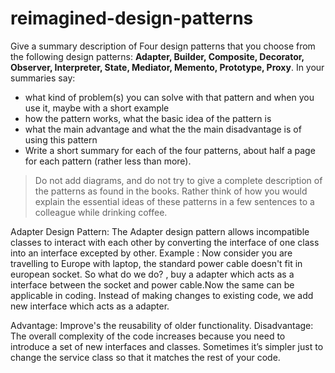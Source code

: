 # reimagined-design-patterns

Give a summary description of Four design patterns that you choose from the following design patterns: **Adapter,  Builder, Composite, Decorator, Observer, Interpreter, State, Mediator, Memento, Prototype, Proxy**. In your summaries say:

- what kind of problem(s) you can solve with that pattern and when you use it, maybe with a short example
- how the pattern works, what the basic idea of the pattern is
- what the main advantage and what the the main disadvantage is of using this pattern
- Write a short summary for each of the four patterns, about half a page for each pattern (rather less than more). 

> Do not add diagrams, and do not try to give a complete description of the patterns as found in the books. Rather think of how you would explain the essential ideas of these patterns in a few sentences to a colleague while drinking coffee.
> 

Adapter Design Pattern:
The Adapter design pattern allows incompatible classes to interact with each other by converting the interface of one class into an interface excepted by other.
Example :
Now consider you are travelling to Europe with laptop, the standard power cable doesn't fit in european socket. So what do we do? , buy a adapter which acts as a interface between the socket and power cable.Now the same can be applicable in coding. Instead of making changes to existing code, we add new interface which acts as a adapter.

Advantage:
Improve's the reusability of older functionality.
Disadvantage:
The overall complexity of the code increases because you need to introduce a set of new interfaces and classes. Sometimes it’s simpler just to change the service class so that it matches the rest of your code.


